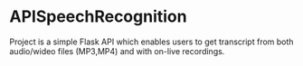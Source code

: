 # APISpeechRecognition
Project is a simple Flask API which enables users to get transcript from both audio/wideo files (MP3,MP4) and with on-live recordings.
